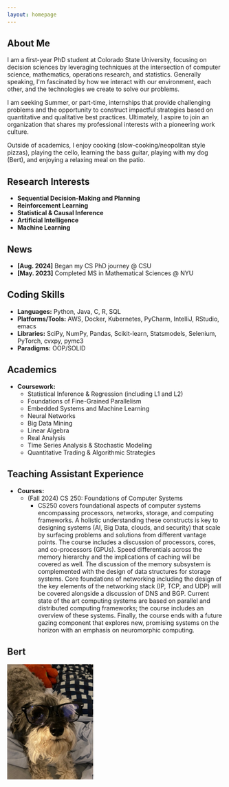 ```yaml
---
layout: homepage
---
```


## About Me

I am a first-year PhD student at Colorado State University, focusing on decision sciences by leveraging
techniques at the intersection of computer science, mathematics, operations research, and statistics.
Generally speaking, I'm fascinated by how we interact with our environment, each other, and the 
technologies we create to solve our problems. 

I am seeking Summer, or part-time, internships that provide challenging problems and the opportunity to 
construct impactful strategies based on quantitative and qualitative best practices. Ultimately, I aspire
to join an organization that shares my professional interests with a pioneering work culture. 

Outside of academics, I enjoy cooking (slow-cooking/neopolitan style pizzas), playing the cello,
learning the bass guitar, playing with my dog (Bert), and enjoying a relaxing meal on the patio. 

## Research Interests

- **Sequential Decision-Making and Planning**
- **Reinforcement Learning**
- **Statistical & Causal Inference**
- **Artificial Intelligence**
- **Machine Learning**

## News

- **[Aug. 2024]** Began my CS PhD journey @ CSU
- **[May. 2023]** Completed MS in Mathematical Sciences @ NYU

## Coding Skills

- **Languages:** Python, Java, C, R, SQL
- **Platforms/Tools:** AWS, Docker, Kubernetes, PyCharm, IntelliJ, RStudio, emacs
- **Libraries:** SciPy, NumPy, Pandas, Scikit-learn, Statsmodels, Selenium, PyTorch, cvxpy, pymc3
- **Paradigms:** OOP/SOLID

## Academics

- **Coursework:**
  - Statistical Inference & Regression (including L1 and L2)
  - Foundations of Fine-Grained Parallelism
  - Embedded Systems and Machine Learning 
  - Neural Networks
  - Big Data Mining
  - Linear Algebra
  - Real Analysis
  - Time Series Analysis & Stochastic Modeling
  - Quantitative Trading & Algorithmic Strategies

## Teaching Assistant Experience

- **Courses:**
  - (Fall 2024) CS 250: Foundations of Computer Systems 
    - CS250 covers foundational aspects of computer systems encompassing processors, networks, storage, and computing frameworks. A holistic understanding these constructs is key to designing systems (AI, Big Data, clouds, and security) that scale by surfacing problems and solutions from different vantage points. The course includes a discussion of processors, cores, and co-processors (GPUs). Speed differentials across the memory hierarchy and the implications of caching will be covered as well. The discussion of the memory subsystem is complemented with the design of data structures for storage systems. Core foundations of networking including the design of the key elements of the networking stack (IP, TCP, and UDP) will be covered alongside a discussion of DNS and BGP. Current state of the art computing systems are based on parallel and distributed computing frameworks; the course includes an overview of these systems. Finally, the course ends with a future gazing component that explores new, promising systems on the horizon with an emphasis on neuromorphic computing.

## Bert
<img src="./assets/img/bert.jpg" alt="bert" width="200">

<!--
{% include_relative _includes/publications.md %}

{% include_relative _includes/services.md %}
-->